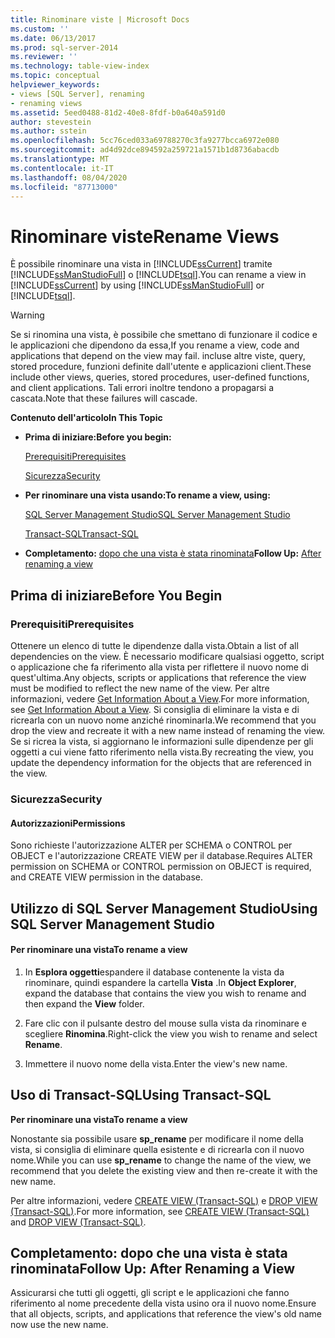 ```yaml
---
title: Rinominare viste | Microsoft Docs
ms.custom: ''
ms.date: 06/13/2017
ms.prod: sql-server-2014
ms.reviewer: ''
ms.technology: table-view-index
ms.topic: conceptual
helpviewer_keywords:
- views [SQL Server], renaming
- renaming views
ms.assetid: 5eed0488-81d2-40e8-8fdf-b0a640a591d0
author: stevestein
ms.author: sstein
ms.openlocfilehash: 5cc76ced033a69788270c3fa9277bcca6972e080
ms.sourcegitcommit: ad4d92dce894592a259721a1571b1d8736abacdb
ms.translationtype: MT
ms.contentlocale: it-IT
ms.lasthandoff: 08/04/2020
ms.locfileid: "87713000"
---
```

# <a name="rename-views"></a><span data-ttu-id="4935c-102">Rinominare viste</span><span class="sxs-lookup"><span data-stu-id="4935c-102">Rename Views</span></span>
  <span data-ttu-id="4935c-103">È possibile rinominare una vista in [!INCLUDE[ssCurrent](../../includes/sscurrent-md.md)] tramite [!INCLUDE[ssManStudioFull](../../includes/ssmanstudiofull-md.md)] o [!INCLUDE[tsql](../../includes/tsql-md.md)].</span><span class="sxs-lookup"><span data-stu-id="4935c-103">You can rename a view in [!INCLUDE[ssCurrent](../../includes/sscurrent-md.md)] by using [!INCLUDE[ssManStudioFull](../../includes/ssmanstudiofull-md.md)] or [!INCLUDE[tsql](../../includes/tsql-md.md)].</span></span>  
  
> [!WARNING]  
>  <span data-ttu-id="4935c-104">Se si rinomina una vista, è possibile che smettano di funzionare il codice e le applicazioni che dipendono da essa,</span><span class="sxs-lookup"><span data-stu-id="4935c-104">If you rename a view, code and applications that depend on the view may fail.</span></span> <span data-ttu-id="4935c-105">incluse altre viste, query, stored procedure, funzioni definite dall'utente e applicazioni client.</span><span class="sxs-lookup"><span data-stu-id="4935c-105">These include other views, queries, stored procedures, user-defined functions, and client applications.</span></span> <span data-ttu-id="4935c-106">Tali errori inoltre tendono a propagarsi a cascata.</span><span class="sxs-lookup"><span data-stu-id="4935c-106">Note that these failures will cascade.</span></span>  
  
 <span data-ttu-id="4935c-107">**Contenuto dell'articolo**</span><span class="sxs-lookup"><span data-stu-id="4935c-107">**In This Topic**</span></span>  
  
-   <span data-ttu-id="4935c-108">**Prima di iniziare:**</span><span class="sxs-lookup"><span data-stu-id="4935c-108">**Before you begin:**</span></span>  
  
     [<span data-ttu-id="4935c-109">Prerequisiti</span><span class="sxs-lookup"><span data-stu-id="4935c-109">Prerequisites</span></span>](#Prerequisites)  
  
     [<span data-ttu-id="4935c-110">Sicurezza</span><span class="sxs-lookup"><span data-stu-id="4935c-110">Security</span></span>](#Security)  
  
-   <span data-ttu-id="4935c-111">**Per rinominare una vista usando:**</span><span class="sxs-lookup"><span data-stu-id="4935c-111">**To rename a view, using:**</span></span>  
  
     [<span data-ttu-id="4935c-112">SQL Server Management Studio</span><span class="sxs-lookup"><span data-stu-id="4935c-112">SQL Server Management Studio</span></span>](#SSMSProcedure)  
  
     [<span data-ttu-id="4935c-113">Transact-SQL</span><span class="sxs-lookup"><span data-stu-id="4935c-113">Transact-SQL</span></span>](#TsqlProcedure)  
  
-   <span data-ttu-id="4935c-114">**Completamento:**  [dopo che una vista è stata rinominata](#FollowUp)</span><span class="sxs-lookup"><span data-stu-id="4935c-114">**Follow Up:**  [After renaming a view](#FollowUp)</span></span>  
  
##  <a name="before-you-begin"></a><a name="BeforeYouBegin"></a> <span data-ttu-id="4935c-115">Prima di iniziare</span><span class="sxs-lookup"><span data-stu-id="4935c-115">Before You Begin</span></span>  
  
###  <a name="prerequisites"></a><a name="Prerequisites"></a> <span data-ttu-id="4935c-116">Prerequisiti</span><span class="sxs-lookup"><span data-stu-id="4935c-116">Prerequisites</span></span>  
 <span data-ttu-id="4935c-117">Ottenere un elenco di tutte le dipendenze dalla vista.</span><span class="sxs-lookup"><span data-stu-id="4935c-117">Obtain a list of all dependencies on the view.</span></span> <span data-ttu-id="4935c-118">È necessario modificare qualsiasi oggetto, script o applicazione che fa riferimento alla vista per riflettere il nuovo nome di quest'ultima.</span><span class="sxs-lookup"><span data-stu-id="4935c-118">Any objects, scripts or applications that reference the view must be modified to reflect the new name of the view.</span></span> <span data-ttu-id="4935c-119">Per altre informazioni, vedere [Get Information About a View](get-information-about-a-view.md).</span><span class="sxs-lookup"><span data-stu-id="4935c-119">For more information, see [Get Information About a View](get-information-about-a-view.md).</span></span> <span data-ttu-id="4935c-120">Si consiglia di eliminare la vista e di ricrearla con un nuovo nome anziché rinominarla.</span><span class="sxs-lookup"><span data-stu-id="4935c-120">We recommend that you drop the view and recreate it with a new name instead of renaming the view.</span></span> <span data-ttu-id="4935c-121">Se si ricrea la vista, si aggiornano le informazioni sulle dipendenze per gli oggetti a cui viene fatto riferimento nella vista.</span><span class="sxs-lookup"><span data-stu-id="4935c-121">By recreating the view, you update the dependency information for the objects that are referenced in the view.</span></span>  
  
###  <a name="security"></a><a name="Security"></a> <span data-ttu-id="4935c-122">Sicurezza</span><span class="sxs-lookup"><span data-stu-id="4935c-122">Security</span></span>  
  
####  <a name="permissions"></a><a name="Permissions"></a> <span data-ttu-id="4935c-123">Autorizzazioni</span><span class="sxs-lookup"><span data-stu-id="4935c-123">Permissions</span></span>  
 <span data-ttu-id="4935c-124">Sono richieste l'autorizzazione ALTER per SCHEMA o CONTROL per OBJECT e l'autorizzazione CREATE VIEW per il database.</span><span class="sxs-lookup"><span data-stu-id="4935c-124">Requires ALTER permission on SCHEMA or CONTROL permission on OBJECT is required, and CREATE VIEW permission in the database.</span></span>  
  
##  <a name="using-sql-server-management-studio"></a><a name="SSMSProcedure"></a> <span data-ttu-id="4935c-125">Utilizzo di SQL Server Management Studio</span><span class="sxs-lookup"><span data-stu-id="4935c-125">Using SQL Server Management Studio</span></span>  
  
#### <a name="to-rename-a-view"></a><span data-ttu-id="4935c-126">Per rinominare una vista</span><span class="sxs-lookup"><span data-stu-id="4935c-126">To rename a view</span></span>  
  
1.  <span data-ttu-id="4935c-127">In **Esplora oggetti**espandere il database contenente la vista da rinominare, quindi espandere la cartella **Vista** .</span><span class="sxs-lookup"><span data-stu-id="4935c-127">In **Object Explorer**, expand the database that contains the view you wish to rename and then expand the **View** folder.</span></span>  
  
2.  <span data-ttu-id="4935c-128">Fare clic con il pulsante destro del mouse sulla vista da rinominare e scegliere **Rinomina**.</span><span class="sxs-lookup"><span data-stu-id="4935c-128">Right-click the view you wish to rename and select **Rename**.</span></span>  
  
3.  <span data-ttu-id="4935c-129">Immettere il nuovo nome della vista.</span><span class="sxs-lookup"><span data-stu-id="4935c-129">Enter the view's new name.</span></span>  
  
##  <a name="using-transact-sql"></a><a name="TsqlProcedure"></a> <span data-ttu-id="4935c-130">Uso di Transact-SQL</span><span class="sxs-lookup"><span data-stu-id="4935c-130">Using Transact-SQL</span></span>  
 <span data-ttu-id="4935c-131">**Per rinominare una vista**</span><span class="sxs-lookup"><span data-stu-id="4935c-131">**To rename a view**</span></span>  
  
 <span data-ttu-id="4935c-132">Nonostante sia possibile usare **sp_rename** per modificare il nome della vista, si consiglia di eliminare quella esistente e di ricrearla con il nuovo nome.</span><span class="sxs-lookup"><span data-stu-id="4935c-132">While you can use **sp_rename** to change the name of the view, we recommend that you delete the existing view and then re-create it with the new name.</span></span>  
  
 <span data-ttu-id="4935c-133">Per altre informazioni, vedere [CREATE VIEW &#40;Transact-SQL&#41;](/sql/t-sql/statements/create-view-transact-sql) e [DROP VIEW &#40;Transact-SQL&#41;](/sql/t-sql/statements/drop-view-transact-sql).</span><span class="sxs-lookup"><span data-stu-id="4935c-133">For more information, see [CREATE VIEW &#40;Transact-SQL&#41;](/sql/t-sql/statements/create-view-transact-sql) and [DROP VIEW &#40;Transact-SQL&#41;](/sql/t-sql/statements/drop-view-transact-sql).</span></span>  
  
##  <a name="follow-up-after-renaming-a-view"></a><a name="FollowUp"></a> <span data-ttu-id="4935c-134">Completamento: dopo che una vista è stata rinominata</span><span class="sxs-lookup"><span data-stu-id="4935c-134">Follow Up: After Renaming a View</span></span>  
 <span data-ttu-id="4935c-135">Assicurarsi che tutti gli oggetti, gli script e le applicazioni che fanno riferimento al nome precedente della vista usino ora il nuovo nome.</span><span class="sxs-lookup"><span data-stu-id="4935c-135">Ensure that all objects, scripts, and applications that reference the view's old name now use the new name.</span></span>  
  
  
